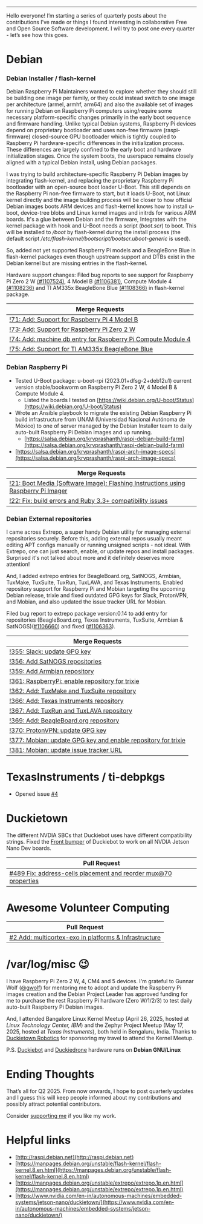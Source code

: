 <!--
.. title: FOSS Contributions 2025Q2
.. slug: foss-contributions-2025q2
.. date: 2025-07-01 00:00:00 IST
.. tags: foss-contributions, debian, duckietown
.. author: krvprashanth
.. link: 
.. description:
.. category: nikola
-->

---
Hello everyone! I’m starting a series of quarterly posts about the contributions I’ve made or things I found interesting in collaborative Free and Open Source Software development. I will try to post one every quarter - let’s see how this goes.

# Debian
### Debian Installer / flash-kernel
Debian Raspberry Pi Maintainers wanted to explore whether they should still be building one image per family, or they could instead switch to one image per architecture (armel, armhf, arm64) and also the available set of images for running Debian on Raspberry Pi computers using/require some necessary platform-specific changes primarily in the early boot sequence and firmware handling. Unlike typical Debian systems, Raspberry Pi devices depend on proprietary bootloader and uses non-free firmware (raspi-firmware) closed-source GPU bootloader which is tightly coupled to Raspberry Pi hardware-specific differences in the initialization process. These differences are largely confined to the early boot and hardware initialization stages. Once the system boots, the userspace remains closely aligned with a typical Debian install, using Debian packages.

I was trying to build architecture-specific Raspberry Pi Debian images by integrating flash-kernel, and replacing the proprietary Raspberry Pi bootloader with an open-source boot loader U-Boot. This still depends on the Raspberry Pi non-free firmware to start, but it loads U-Boot, not Linux kernel directly and the image building process will be closer to how official Debian images boots ARM devices and flash-kernel knows how to install u-boot, device-tree blobs and Linux kernel images and initrds for various ARM boards. It's a glue between Debian and the firmware, Integrates with the kernel package with hook and U-Boot needs a script (_boot.scr_) to boot. This will be installed to _/boot_ by flash-kernel during the install process (the default script _/etc/flash-kernel/bootscript/bootscr.uboot-generic_ is used).

So, added not yet supported Raspberry Pi models and a BeagleBone Blue in flash-kernel packages even though upstream support and DTBs exist in the Debian kernel but are missing entries in the flash-kernel.

Hardware support changes: Filed bug reports to see support for Raspberry Pi Zero 2 W [(#1107524)](https://bugs.debian.org/cgi-bin/bugreport.cgi?bug=1107524), 4 Model B [(#1106381)](https://bugs.debian.org/cgi-bin/bugreport.cgi?bug=1106381), Compute Module 4 [(#1108236)](https://bugs.debian.org/cgi-bin/bugreport.cgi?bug=1108236) and TI AM335x BeagleBone Blue [(#1108366)](https://bugs.debian.org/cgi-bin/bugreport.cgi?bug=1108366) in flash-kernel package.

| Merge Requests | 
| ---   |
| [!71: Add: Support for Raspberry Pi 4 Model B](https://salsa.debian.org/installer-team/flash-kernel/-/merge_requests/71) |
| [!73: Add: Support for Raspberry Pi Zero 2 W](https://salsa.debian.org/installer-team/flash-kernel/-/merge_requests/73)  |
| [!74: Add: machine db entry for Raspberry Pi Compute Module 4](https://salsa.debian.org/installer-team/flash-kernel/-/merge_requests/74) |
| [!75: Add: Support for TI AM335x BeagleBone Blue](https://salsa.debian.org/installer-team/flash-kernel/-/merge_requests/75) |

### Debian Raspberry Pi

- Tested U-Boot package: u-boot-rpi (2023.01+dfsg-2+deb12u1) current version stable/bookworm on Raspberry Pi Zero 2 W, 4 Model B & Compute Module 4.
    - Listed the boards I tested on [https://wiki.debian.org/U-boot/Status](https://wiki.debian.org/U-boot/Status)
- Wrote an Ansible playbook to migrate the existing Debian Raspberry Pi build infrastructure from UNAM (Universidad Nacional Autónoma de México) to one of server managed by the Debian Installer team to daily auto-built Raspberry Pi Debian images and up running. 
    - [https://salsa.debian.org/krvprashanth/raspi-debian-build-farm](https://salsa.debian.org/krvprashanth/raspi-debian-build-farm)
- [https://salsa.debian.org/krvprashanth/raspi-arch-image-specs](https://salsa.debian.org/krvprashanth/raspi-arch-image-specs)



| Merge Requests |
| ---   |
| [!21: Boot Media (Software Image): Flashing Instructions using Raspberry Pi Imager](https://salsa.debian.org/raspi-team/web-raspi-img/-/merge_requests/21) |
| [!22: Fix: build errors and Ruby 3.3+ compatibility issues](https://salsa.debian.org/raspi-team/web-raspi-img/-/merge_requests/22) |


### Debian External repositories
I came across Extrepo, a super handy Debian utility for managing external repositories securely. Before this, adding external repos usually meant editing APT configs manually or running unsigned scripts - not ideal. With Extrepo, one can just search, enable, or update repos and install packages. Surprised it's not talked about more and it definitely deserves more attention!

And, I added extrepo entries for BeagleBoard.org, SatNOGS, Armbian, TuxMake, TuxSuite, TuxRun, TuxLAVA, and Texas Instruments. Enabled repository support for Raspberry Pi and Mobian targeting the upcoming Debian release, trixie and fixed outdated GPG keys for Slack, ProtonVPN, and Mobian, and also updated the issue tracker URL for Mobian.

Filed bug report to extrepo package version:0.14 to add entry for repositories (BeagleBoard.org, Texas Instruments, TuxSuite, Armbian & SatNOGS)([#1106660](https://bugs.debian.org/cgi-bin/bugreport.cgi?bug=1106660)) and fixed ([#1106363](https://bugs.debian.org/cgi-bin/bugreport.cgi?bug=1106363)).

| Merge Requests | 
| ---   |
| [!355: Slack: update GPG key](https://salsa.debian.org/extrepo-team/extrepo-data/-/merge_requests/355) | 
| [!356: Add SatNOGS repositories](https://salsa.debian.org/extrepo-team/extrepo-data/-/merge_requests/356)  | 
| [!359: Add Armbian repository](https://salsa.debian.org/extrepo-team/extrepo-data/-/merge_requests/359)  | 
| [!361: RaspberryPi: enable repository for trixie](https://salsa.debian.org/extrepo-team/extrepo-data/-/merge_requests/361)  | 
| [!362: Add: TuxMake and TuxSuite repository](https://salsa.debian.org/extrepo-team/extrepo-data/-/merge_requests/362)  | 
| [!366: Add: Texas Instruments repository](https://salsa.debian.org/extrepo-team/extrepo-data/-/merge_requests/366) | 
| [!367: Add: TuxRun and TuxLAVA repository ](https://salsa.debian.org/extrepo-team/extrepo-data/-/merge_requests/367) |
| [!369: Add: BeagleBoard.org repository](https://salsa.debian.org/extrepo-team/extrepo-data/-/merge_requests/369) |
| [!370: ProtonVPN: update GPG key](https://salsa.debian.org/extrepo-team/extrepo-data/-/merge_requests/370) |
| [!377: Mobian: update GPG key and enable repository for trixie](https://salsa.debian.org/extrepo-team/extrepo-data/-/merge_requests/377) 
| [!381: Mobian: update issue tracker URL](https://salsa.debian.org/extrepo-team/extrepo-data/-/merge_requests/381) |

#  TexasInstruments / ti-debpkgs 
- Opened issue [#4](https://github.com/TexasInstruments/ti-debpkgs/issues/4)

# Duckietown
The different NVDIA SBCs that Duckiebot uses have different compatibility strings. Fixed the [Front bumper](https://get.duckietown.com/products/bumper-set-front-back?variant=41241555140783) of Duckiebot to work on all NVDIA Jetson Nano Dev boards.

| Pull Request |
| ---   |
| [#489 Fix: address-cells placement and reorder mux@70 properties](https://github.com/duckietown/duckietown-shell-commands/pull/489)   |

# Awesome Volunteer Computing
| Pull Request |
| ---   |
| [#2 Add: multicortex-exo in platforms & Infrastructure](https://github.com/ranjithrajv/awesome-volunteer-computing/pull/2)   |



# /var/log/misc 😉
I have Raspberry Pi Zero 2 W, 4, CM4 and 5 devices. I'm grateful to Gunnar Wolf ([@gwolf](https://people.debian.org/~gwolf/)) for mentoring me to adopt and update the Raspberry Pi images creation and the Debian Project Leader has approved funding for me to purchase the rest Raspberry Pi hardware (Zero W/1/2/3) to test daily auto-built Raspberry Pi Debian images.

And, I attended Bangalore Linux Kernel Meetup (April 26, 2025, hosted at *Linux Technology Center, IBM*) and the Zephyr Project Meetup (May 17, 2025, hosted at *Texas Instruments*), both held in Bengaluru, India.
Thanks to [Duckietown Robotics](https://duckietown.com/) for sponsoring my travel to attend the Kernel Meetup.

P.S. [Duckiebot](https://docs.duckietown.com/daffy/opmanual-duckiebot/intro.html) and [Duckiedrone](https://docs.duckietown.com/daffy/opmanual-dd24/intro.html) hardware runs on **Debian GNU/Linux**


# Ending Thoughts
That’s all for Q2 2025. From now onwards, I hope to post quarterly updates and I guess this will keep people informed about my contributions and possibly attract potential contributors.

Consider [supporting me](https://krvprashanth.in/pages/about/) if you like my work.

# Helpful links
- [http://raspi.debian.net](http://raspi.debian.net)
- [https://manpages.debian.org/unstable/flash-kernel/flash-kernel.8.en.html](https://manpages.debian.org/unstable/flash-kernel/flash-kernel.8.en.html)
- [https://manpages.debian.org/unstable/extrepo/extrepo.1p.en.html](https://manpages.debian.org/unstable/extrepo/extrepo.1p.en.html)
- [https://www.nvidia.com/en-in/autonomous-machines/embedded-systems/jetson-nano/duckietown/](https://www.nvidia.com/en-in/autonomous-machines/embedded-systems/jetson-nano/duckietown/)


